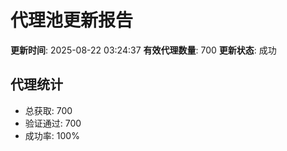 # 代理池更新报告

**更新时间**: 2025-08-22 03:24:37
**有效代理数量**: 700
**更新状态**:  成功

## 代理统计
- 总获取: 700
- 验证通过: 700
- 成功率: 100%
